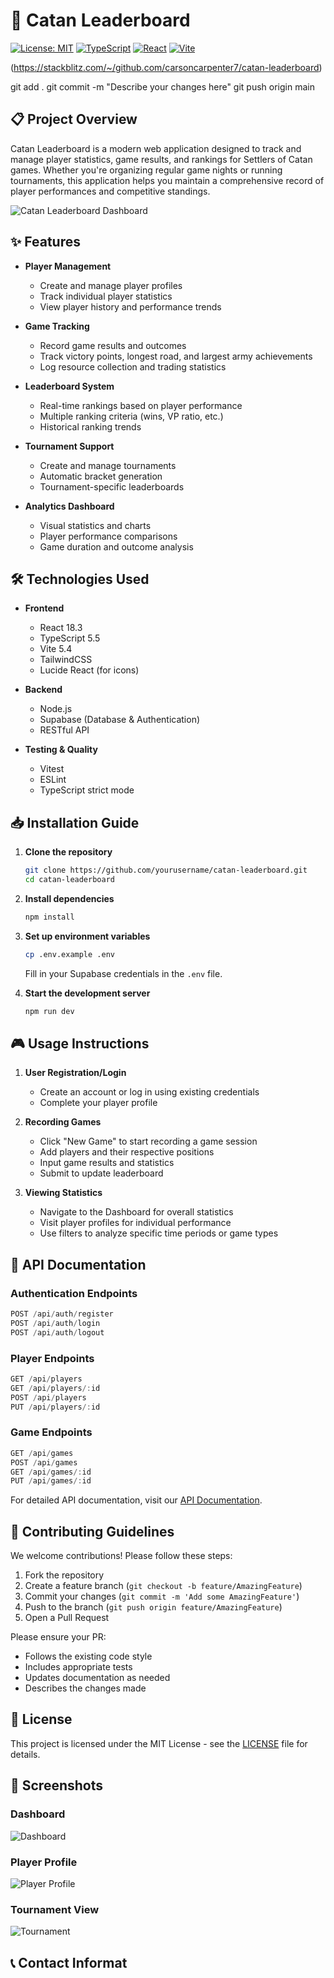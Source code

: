 # 🎲 Catan Leaderboard

[![License: MIT](https://img.shields.io/badge/License-MIT-yellow.svg)](https://opensource.org/licenses/MIT)
[![TypeScript](https://img.shields.io/badge/TypeScript-5.5-blue.svg)](https://www.typescriptlang.org/)
[![React](https://img.shields.io/badge/React-18.3-blue.svg)](https://reactjs.org/)
[![Vite](https://img.shields.io/badge/Vite-5.4-purple.svg)](https://vitejs.dev/)

(https://stackblitz.com/~/github.com/carsoncarpenter7/catan-leaderboard)


git add .
git commit -m "Describe your changes here"
git push origin main 

## 📋 Project Overview

Catan Leaderboard is a modern web application designed to track and manage player statistics, game results, and rankings for Settlers of Catan games. Whether you're organizing regular game nights or running tournaments, this application helps you maintain a comprehensive record of player performances and competitive standings.

![Catan Leaderboard Dashboard](https://images.unsplash.com/photo-1637425141051-46aec2f7bc65?w=1200&h=600&fit=crop)

## ✨ Features

- **Player Management**
  - Create and manage player profiles
  - Track individual player statistics
  - View player history and performance trends

- **Game Tracking**
  - Record game results and outcomes
  - Track victory points, longest road, and largest army achievements
  - Log resource collection and trading statistics

- **Leaderboard System**
  - Real-time rankings based on player performance
  - Multiple ranking criteria (wins, VP ratio, etc.)
  - Historical ranking trends

- **Tournament Support**
  - Create and manage tournaments
  - Automatic bracket generation
  - Tournament-specific leaderboards

- **Analytics Dashboard**
  - Visual statistics and charts
  - Player performance comparisons
  - Game duration and outcome analysis

## 🛠 Technologies Used

- **Frontend**
  - React 18.3
  - TypeScript 5.5
  - Vite 5.4
  - TailwindCSS
  - Lucide React (for icons)

- **Backend**
  - Node.js
  - Supabase (Database & Authentication)
  - RESTful API

- **Testing & Quality**
  - Vitest
  - ESLint
  - TypeScript strict mode

## 📥 Installation Guide

1. **Clone the repository**
   ```bash
   git clone https://github.com/yourusername/catan-leaderboard.git
   cd catan-leaderboard
   ```

2. **Install dependencies**
   ```bash
   npm install
   ```

3. **Set up environment variables**
   ```bash
   cp .env.example .env
   ```
   Fill in your Supabase credentials in the `.env` file.

4. **Start the development server**
   ```bash
   npm run dev
   ```

## 🎮 Usage Instructions

1. **User Registration/Login**
   - Create an account or log in using existing credentials
   - Complete your player profile

2. **Recording Games**
   - Click "New Game" to start recording a game session
   - Add players and their respective positions
   - Input game results and statistics
   - Submit to update leaderboard

3. **Viewing Statistics**
   - Navigate to the Dashboard for overall statistics
   - Visit player profiles for individual performance
   - Use filters to analyze specific time periods or game types

## 🔌 API Documentation

### Authentication Endpoints

```typescript
POST /api/auth/register
POST /api/auth/login
POST /api/auth/logout
```

### Player Endpoints

```typescript
GET /api/players
GET /api/players/:id
POST /api/players
PUT /api/players/:id
```

### Game Endpoints

```typescript
GET /api/games
POST /api/games
GET /api/games/:id
PUT /api/games/:id
```

For detailed API documentation, visit our [API Documentation](https://github.com/yourusername/catan-leaderboard/wiki/API-Documentation).

## 🤝 Contributing Guidelines

We welcome contributions! Please follow these steps:

1. Fork the repository
2. Create a feature branch (`git checkout -b feature/AmazingFeature`)
3. Commit your changes (`git commit -m 'Add some AmazingFeature'`)
4. Push to the branch (`git push origin feature/AmazingFeature`)
5. Open a Pull Request

Please ensure your PR:
- Follows the existing code style
- Includes appropriate tests
- Updates documentation as needed
- Describes the changes made

## 📄 License

This project is licensed under the MIT License - see the [LICENSE](LICENSE) file for details.

## 📸 Screenshots

### Dashboard
![Dashboard](https://images.unsplash.com/photo-1611457194403-d3aca4cf9d11?w=1200&h=600&fit=crop)

### Player Profile
![Player Profile](https://images.unsplash.com/photo-1522075469751-3a6694fb2f61?w=1200&h=600&fit=crop)

### Tournament View
![Tournament](https://images.unsplash.com/photo-1543286386-2e659306cd6c?w=1200&h=600&fit=crop)

## 📞 Contact Informat
